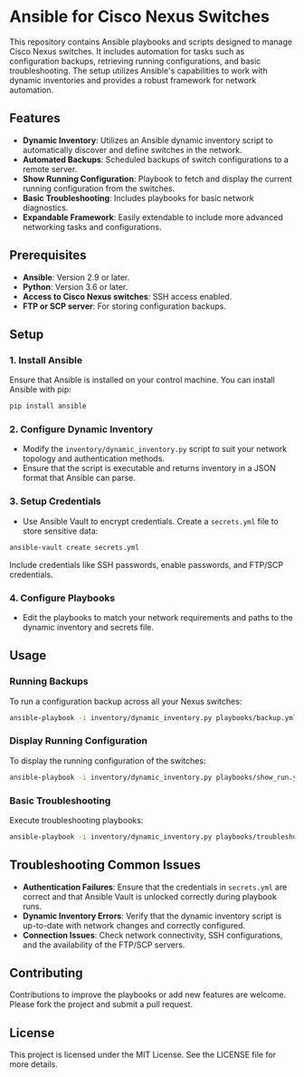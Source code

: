 # Ansible for Cisco Nexus Switches

This repository contains Ansible playbooks and scripts designed to manage Cisco Nexus switches. It includes automation for tasks such as configuration backups, retrieving running configurations, and basic troubleshooting. The setup utilizes Ansible's capabilities to work with dynamic inventories and provides a robust framework for network automation.

## Features

- **Dynamic Inventory**: Utilizes an Ansible dynamic inventory script to automatically discover and define switches in the network.
- **Automated Backups**: Scheduled backups of switch configurations to a remote server.
- **Show Running Configuration**: Playbook to fetch and display the current running configuration from the switches.
- **Basic Troubleshooting**: Includes playbooks for basic network diagnostics.
- **Expandable Framework**: Easily extendable to include more advanced networking tasks and configurations.

## Prerequisites

- **Ansible**: Version 2.9 or later.
- **Python**: Version 3.6 or later.
- **Access to Cisco Nexus switches**: SSH access enabled.
- **FTP or SCP server**: For storing configuration backups.

## Setup

### 1. Install Ansible

Ensure that Ansible is installed on your control machine. You can install Ansible with pip:

```bash
pip install ansible
```

### 2. Configure Dynamic Inventory

- Modify the `inventory/dynamic_inventory.py` script to suit your network topology and authentication methods.
- Ensure that the script is executable and returns inventory in a JSON format that Ansible can parse.

### 3. Setup Credentials

- Use Ansible Vault to encrypt credentials. Create a `secrets.yml` file to store sensitive data:

```bash
ansible-vault create secrets.yml
```

Include credentials like SSH passwords, enable passwords, and FTP/SCP credentials.

### 4. Configure Playbooks

- Edit the playbooks to match your network requirements and paths to the dynamic inventory and secrets file.

## Usage

### Running Backups

To run a configuration backup across all your Nexus switches:

```bash
ansible-playbook -i inventory/dynamic_inventory.py playbooks/backup.yml --ask-vault-pass
```

### Display Running Configuration

To display the running configuration of the switches:

```bash
ansible-playbook -i inventory/dynamic_inventory.py playbooks/show_run.yml --ask-vault-pass
```

### Basic Troubleshooting

Execute troubleshooting playbooks:

```bash
ansible-playbook -i inventory/dynamic_inventory.py playbooks/troubleshoot.yml --ask-vault-pass
```

## Troubleshooting Common Issues

- **Authentication Failures**: Ensure that the credentials in `secrets.yml` are correct and that Ansible Vault is unlocked correctly during playbook runs.
- **Dynamic Inventory Errors**: Verify that the dynamic inventory script is up-to-date with network changes and correctly configured.
- **Connection Issues**: Check network connectivity, SSH configurations, and the availability of the FTP/SCP servers.

## Contributing

Contributions to improve the playbooks or add new features are welcome. Please fork the project and submit a pull request.

## License

This project is licensed under the MIT License. See the LICENSE file for more details.

